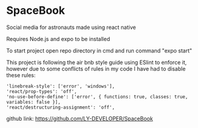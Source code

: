 # SpaceBook
Social media for astronauts made using react native

Requires Node.js and expo to be installed

To start project open repo directory in cmd and run command "expo start"

This project is following the air bnb style guide
using ESlint to enforce it, however due to some 
conflicts of rules in my code I have had to disable
these rules:

    'linebreak-style': ['error', 'windows'],
    'react/prop-types': 'off',
    'no-use-before-define': ['error', { functions: true, classes: true, variables: false }],
    'react/destructuring-assignment': 'off',

github link: https://github.com/LY-DEVELOPER/SpaceBook
